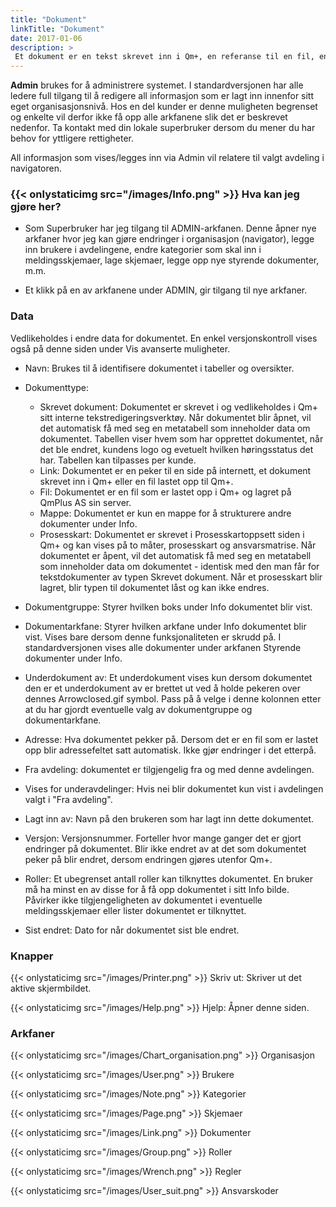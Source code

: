 ```yaml
---
title: "Dokument"
linkTitle: "Dokument"
date: 2017-01-06
description: >
 Et dokument er en tekst skrevet inn i Qm+, en referanse til en fil, en referanse til en nettside eller en mappe.
---
```

**Admin** brukes for å administrere systemet. I standardversjonen har alle ledere full tilgang til å redigere all informasjon som er lagt inn innenfor sitt eget organisasjonsnivå. Hos en del kunder er denne muligheten begrenset og enkelte vil derfor ikke få opp alle arkfanene slik det er beskrevet nedenfor. Ta kontakt med din lokale superbruker dersom du mener du har behov for yttligere rettigheter.

All informasjon som vises/legges inn via Admin vil relatere til valgt avdeling i navigatoren.

### {{< onlystaticimg src="/images/Info.png" >}} Hva kan jeg gjøre her?
- Som Superbruker har jeg tilgang til ADMIN-arkfanen. Denne åpner nye arkfaner hvor jeg kan gjøre endringer i organisasjon (navigator), legge inn brukere i avdelingene, endre kategorier som skal inn i meldingsskjemaer, lage skjemaer, legge opp nye styrende dokumenter, m.m.

- Et klikk på en av arkfanene under ADMIN, gir tilgang til nye arkfaner.

### Data

Vedlikeholdes i endre data for dokumentet. En enkel versjonskontroll vises også på denne siden under Vis avanserte muligheter. 

- Navn: Brukes til å identifisere dokumentet i tabeller og oversikter.

- Dokumenttype:

  - Skrevet dokument: Dokumentet er skrevet i og vedlikeholdes i Qm+ sitt interne tekstredigeringsverktøy. Når dokumentet blir åpnet, vil det automatisk få med seg en metatabell som inneholder data om dokumentet. Tabellen viser hvem som har opprettet dokumentet, når det ble endret, kundens logo og evetuelt hvilken høringsstatus det har. Tabellen kan tilpasses per kunde.
  - Link: Dokumentet er en peker til en side på internett, et dokument skrevet inn i Qm+ eller en fil lastet opp til Qm+.
  - Fil: Dokumentet er en fil som er lastet opp i Qm+ og lagret på QmPlus AS sin server.
  - Mappe: Dokumentet er kun en mappe for å strukturere andre dokumenter under Info.
  - Prosesskart: Dokumentet er skrevet i Prosesskartoppsett siden i Qm+ og kan vises på to måter, prosesskart og ansvarsmatrise. Når dokumentet er åpent, vil det automatisk få med seg en metatabell som inneholder data om dokumentet - identisk med den man får for tekstdokumenter av typen Skrevet dokument. Når et prosesskart blir lagret, blir typen til dokumentet låst og kan ikke endres.
    
- Dokumentgruppe: Styrer hvilken boks under Info dokumentet blir vist.
    
- Dokumentarkfane: Styrer hvilken arkfane under Info dokumentet blir vist. Vises bare dersom denne funksjonaliteten er skrudd på. I standardversjonen vises alle dokumenter under arkfanen Styrende dokumenter under Info.
    
- Underdokument av: Et underdokument vises kun dersom dokumentet den er et underdokument av er brettet ut ved å holde pekeren over dennes Arrowclosed.gif symbol. Pass på å velge i denne kolonnen etter at du har gjordt eventuelle valg av dokumentgruppe og dokumentarkfane.
    
- Adresse: Hva dokumentet pekker på. Dersom det er en fil som er lastet opp blir adressefeltet satt automatisk. Ikke gjør endringer i det etterpå.
    
- Fra avdeling: dokumentet er tilgjengelig fra og med denne avdelingen.
    
- Vises for underavdelinger: Hvis nei blir dokumentet kun vist i avdelingen valgt i "Fra avdeling".
    
- Lagt inn av: Navn på den brukeren som har lagt inn dette dokumentet.
    
- Versjon: Versjonsnummer. Forteller hvor mange ganger det er gjort endringer på dokumentet. Blir ikke endret av at det som dokumentet peker på blir endret, dersom endringen gjøres utenfor Qm+.
    
- Roller: Et ubegrenset antall roller kan tilknyttes dokumentet. En bruker må ha minst en av disse for å få opp dokumentet i sitt Info bilde. Påvirker ikke tilgjengeligheten av dokumentet i eventuelle meldingsskjemaer eller lister dokumentet er tilknyttet.

- Sist endret: Dato for når dokumentet sist ble endret.

### Knapper

{{< onlystaticimg src="/images/Printer.png" >}} Skriv ut: Skriver ut det aktive skjermbildet.

{{< onlystaticimg src="/images/Help.png" >}} Hjelp: Åpner denne siden.

### Arkfaner
{{< onlystaticimg src="/images/Chart_organisation.png" >}} Organisasjon

{{< onlystaticimg src="/images/User.png" >}} Brukere

{{< onlystaticimg src="/images/Note.png" >}} Kategorier

{{< onlystaticimg src="/images/Page.png" >}} Skjemaer

{{< onlystaticimg src="/images/Link.png" >}} Dokumenter

{{< onlystaticimg src="/images/Group.png" >}} Roller

{{< onlystaticimg src="/images/Wrench.png" >}} Regler

{{< onlystaticimg src="/images/User_suit.png" >}} Ansvarskoder